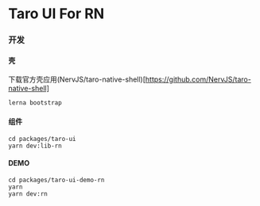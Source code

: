 # Taro UI For RN


### 开发


#### 壳

下载官方壳应用(NervJS/taro-native-shell)[https://github.com/NervJS/taro-native-shell]


```
lerna bootstrap
```

#### 组件
```
cd packages/taro-ui
yarn dev:lib-rn
```

#### DEMO
```
cd packages/taro-ui-demo-rn
yarn
yarn dev:rn
```
